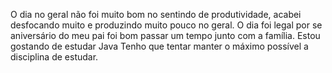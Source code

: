 O dia no geral não foi muito bom no sentindo de produtividade, acabei desfocando muito e produzindo muito pouco no geral. O dia foi legal por se aniversário do meu pai foi bom passar um tempo junto com a família.
Estou gostando de estudar Java
Tenho que tentar manter o máximo possível a disciplina de estudar.